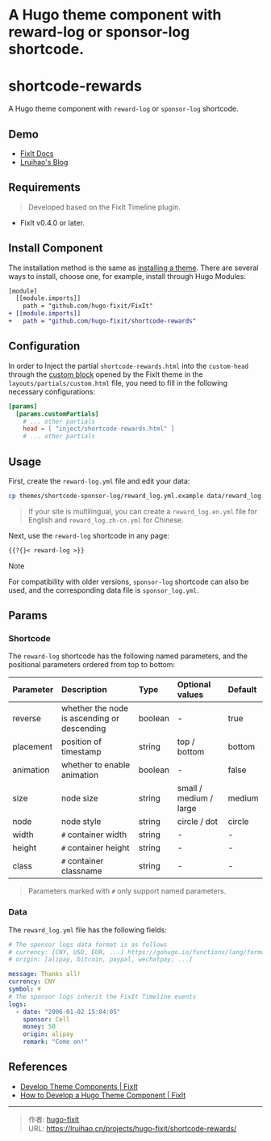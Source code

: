# A Hugo theme component with reward-log or sponsor-log shortcode.

# shortcode-rewards

A Hugo theme component with `reward-log` or `sponsor-log` shortcode.

## Demo

- [FixIt Docs](https://fixit.lruihao.cn/contributing/overview/#sponsor)
- [Lruihao's Blog](https://lruihao.cn/about/#sponsor)

## Requirements

> Developed based on the FixIt Timeline plugin.

- FixIt v0.4.0 or later.

## Install Component

The installation method is the same as [installing a theme](https://fixit.lruihao.cn/documentation/installation/). There are several ways to install, choose one, for example, install through Hugo Modules:

```diff
[module]
  [[module.imports]]
    path = "github.com/hugo-fixit/FixIt"
+ [[module.imports]]
+   path = "github.com/hugo-fixit/shortcode-rewards"
```

## Configuration

In order to Inject the partial `shortcode-rewards.html` into the `custom-head` through the [custom block](https://fixit.lruihao.cn/references/blocks/) opened by the FixIt theme in the `layouts/partials/custom.html` file, you need to fill in the following necessary configurations:

```toml
[params]
  [params.customPartials]
    # ... other partials
    head = [ "inject/shortcode-rewards.html" ]
    # ... other partials
```

## Usage

First, create the `reward-log.yml` file and edit your data:

```bash
cp themes/shortcode-sponsor-log/reward_log.yml.example data/reward_log.yml
```

> If your site is multilingual, you can create a `reward_log.en.yml` file for English and `reward_log.zh-cn.yml` for Chinese.

Next, use the `reward-log` shortcode in any page:

```markdown
{{?{}< reward-log >}}
```

> [!note]
> For compatibility with older versions, `sponsor-log` shortcode can also be used, and the corresponding data file is `sponsor_log.yml`.

## Params

### Shortcode

The `reward-log` shortcode has the following named parameters, and the positional parameters ordered from top to bottom:

| Parameter | Description                                                       | Type    | Optional values        | Default |
| :-------- | :---------------------------------------------------------------- | :------ | :--------------------- | :------ |
| reverse   | whether the node is ascending or descending                       | boolean | -                      | true    |
| placement | position of timestamp                                             | string  | top / bottom           | bottom  |
| animation | whether to enable animation                                       | boolean | -                      | false   |
| size      | node size                                                         | string  | small / medium / large | medium  |
| node      | node style                                                        | string  | circle / dot           | circle  |
| width     | `#` container width                                               | string  | -                      | -       |
| height    | `#` container height                                              | string  | -                      | -       |
| class     | `#` container classname                                           | string  | -                      | -       |

> Parameters marked with `#` only support named parameters.

### Data

The `reward_log.yml` file has the following fields:

```yaml
# The sponsor logs data format is as follows
# currency: [CNY, USD, EUR, ...] https://gohugo.io/functions/lang/formatcurrency/
# origin: [alipay, bitcoin, paypal, wechatpay, ...]

message: Thanks all!
currency: CNY
symbol: ¥
# The sponsor logs inherit the FixIt Timeline events
logs:
  - date: "2006-01-02 15:04:05"
    sponsor: Cell
    money: 50
    origin: alipay
    remark: "Come on!"
```

## References

- [Develop Theme Components | FixIt](https://fixit.lruihao.cn/contributing/components/)
- [How to Develop a Hugo Theme Component | FixIt](https://fixit.lruihao.cn/components/dev-component/)


---

> 作者: [hugo-fixit](https://github.com/hugo-fixit)  
> URL: https://lruihao.cn/projects/hugo-fixit/shortcode-rewards/  

